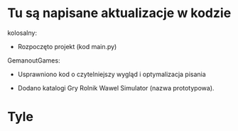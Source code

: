 # Tu są napisane aktualizacje w kodzie

kolosalny:

- Rozpoczęto projekt (kod main.py)

GemanoutGames:

- Usprawniono kod o czytelniejszy wygląd i optymalizacja pisania

- Dodano katalogi Gry Rolnik Wawel Simulator (nazwa prototypowa).

# Tyle